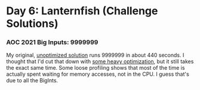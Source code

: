 # Day 6: Lanternfish (Challenge Solutions)

### AOC 2021 Big Inputs: 9999999
My original, [unoptimized solution](day6part2.js) runs 9999999 in about 440 seconds. I thought that I'd cut that down with [some heavy optimization](day6challenge1.js), but it still takes the exact same time. Some loose profiling shows that most of the time is actually spent waiting for memory accesses, not in the CPU. I guess that's due to all the BigInts.